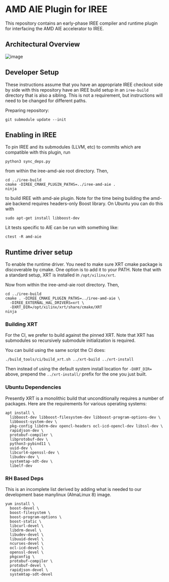 # AMD AIE Plugin for IREE

This repository contains an early-phase IREE compiler and runtime plugin for
interfacing the AMD AIE accelerator to IREE.

## Architectural Overview

![image](https://github.com/nod-ai/iree-amd-aie/assets/74956/3fa73139-5fdf-4658-86c3-0705352c4ea0)


## Developer Setup

These instructions assume that you have an appropriate IREE checkout side by side
with this repository have an IREE build setup in an `iree-build` directory that
is also a sibling. This is not a requirement, but instructions will need to be
changed for different paths.

Preparing repository:

```
git submodule update --init
```

## Enabling in IREE

To pin IREE and its submodules (LLVM, etc) to commits which are compatible
with this plugin, run

```
python3 sync_deps.py
```

from within the iree-amd-aie root directory. Then,


```
cd ../iree-build
cmake -DIREE_CMAKE_PLUGIN_PATHS=../iree-amd-aie .
ninja
```

to build IREE with amd-aie plugin. Note for the time being building the amd-aie
backend requires headers-only Boost library. On Ubuntu you can do this with

```
sudo apt-get install libboost-dev
```

Lit tests specific to AIE can be run with something like:

```
ctest -R amd-aie
```

## Runtime driver setup

To enable the runtime driver. You need to make sure XRT cmake package is discoverable by cmake.
One option is to add it to your PATH.
Note that with a standard setup, XRT is installed in `/opt/xilinx/xrt`. 

Now from within the iree-amd-aie root directory. Then,

```
cd ../iree-build
cmake . -DIREE_CMAKE_PLUGIN_PATHS=../iree-amd-aie \
  -DIREE_EXTERNAL_HAL_DRIVERS=xrt \
  -DXRT_DIR=/opt/xilinx/xrt/share/cmake/XRT
ninja
```

### Building XRT

For the CI, we prefer to build against the pinned XRT. Note that XRT has
submodules so recursively submodule initialization is required.

You can build using the same script the CI does:

```
./build_tools/ci/build_xrt.sh ../xrt-build ../xrt-install
```

Then instead of using the default system install location for `-DXRT_DIR=`
above, prepend the `../xrt-install/` prefix for the one you just built.

### Ubuntu Dependencies

Presently XRT is a monolithic build that unconditionally requires a number of
packages. Here are the requirements for various operating systems:

```
apt install \
  libboost-dev libboost-filesystem-dev libboost-program-options-dev \
  libboost-system-dev \
  pkg-config libdrm-dev opencl-headers ocl-icd-opencl-dev libssl-dev \
  rapidjson-dev \
  protobuf-compiler \
  libprotobuf-dev \
  python3-pybind11 \
  uuid-dev \
  libcurl4-openssl-dev \
  libudev-dev \
  systemtap-sdt-dev \
  libelf-dev
```

### RH Based Deps

This is an incomplete list derived by adding what is needed to our development
base manylinux (AlmaLinux 8) image.

```
yum install \
  boost-devel \
  boost-filesystem \
  boost-program-options \
  boost-static \
  libcurl-devel \
  libdrm-devel \
  libudev-devel \
  libuuid-devel \
  ncurses-devel \
  ocl-icd-devel \
  openssl-devel \
  pkgconfig \
  protobuf-compiler \
  protobuf-devel \
  rapidjson-devel \
  systemtap-sdt-devel

```
